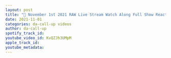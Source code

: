 ```yaml
---
layout: post
title: "🔴 November 1st 2021 RAW Live Stream Watch Along Full Show Reaction."
date: 2021-11-01
categories: da-call-up videos
author: da-call-up
spotify_track_id: 
youtube_video_id: KvQZJh3UMpM
apple_track_id: 
youtube_metadata: 
---
```

